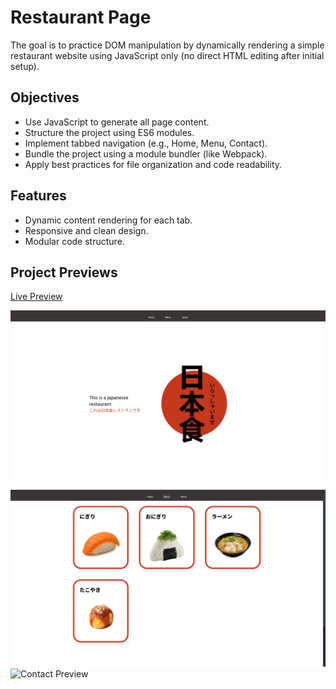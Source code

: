 # Restaurant Page

The goal is to practice DOM manipulation by dynamically rendering a simple restaurant website using JavaScript only (no direct HTML editing after initial setup).

## Objectives

- Use JavaScript to generate all page content.
- Structure the project using ES6 modules.
- Implement tabbed navigation (e.g., Home, Menu, Contact).
- Bundle the project using a module bundler (like Webpack).
- Apply best practices for file organization and code readability.

## Features

- Dynamic content rendering for each tab.
- Responsive and clean design.
- Modular code structure.

## Project Previews

[Live Preview](https://vicker14.github.io/restaurant-page/)

![Home Preview](preview-img/home.png)
![Menu Preview](preview-img/menu.png)
![Contact Preview](preview-img/contact.png)